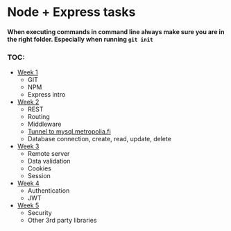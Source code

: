 # Node + Express tasks
#### When executing commands in command line always make sure you are in the right folder. Especially when running `git init`
### TOC:
* [Week 1](week1.md)
   * GIT
   * NPM
   * Express intro
* [Week 2](week2.md)
   * REST
   * Routing
   * Middleware
   * [Tunnel to mysql.metropolia.fi](mysql+tunneling.md)
   * Database connection, create, read, update, delete
* [Week 3](week3.md)
   * Remote server
   * Data validation
   * Cookies
   * Session
* [Week 4](week4.md)
   * Authentication
   * JWT
* [Week 5](week5.md)
   * Security
   * Other 3rd party libraries
